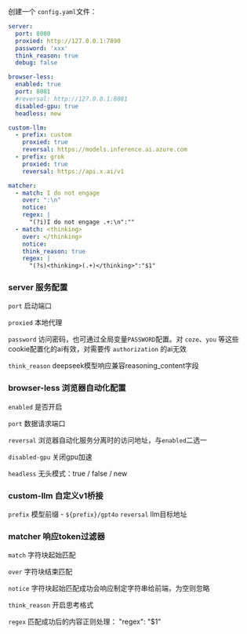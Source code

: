 创建一个 `config.yaml`文件：

```config.yaml
server:
  port: 8080
  proxied: http://127.0.0.1:7890
  password: 'xxx'
  think_reason: true
  debug: false

browser-less:
  enabled: true
  port: 8081
  #reversal: http://127.0.0.1:8081
  disabled-gpu: true
  headless: new

custom-llm:
  - prefix: custom
    proxied: true
    reversal: https://models.inference.ai.azure.com
  - prefix: grok
    proxied: true
    reversal: https://api.x.ai/v1

matcher:
  - match: I do not engage
    over: ":\n"
    notice:
    regex: |
      "(?i)I do not engage .+:\n":""
  - match: <thinking>
    over: </thinking>
    notice:
    think_reason: true
    regex: |
      "(?s)<thinking>(.+)</thinking>":"$1"
```

### server 服务配置

`port` 启动端口

`proxied` 本地代理

`password` 访问密码，也可通过全局变量`PASSWORD`配置。对 `coze`、`you` 等这些cookie配置化的ai有效，对需要传 `authorization` 的ai无效

`think_reason` deepseek模型响应兼容reasoning_content字段

### browser-less 浏览器自动化配置

`enabled` 是否开启

`port` 数据请求端口

`reversal` 浏览器自动化服务分离时的访问地址，与`enabled`二选一

`disabled-gpu` 关闭gpu加速

`headless` 无头模式：true / false / new

### custom-llm 自定义v1桥接
`prefix` 模型前缀 - `${prefix}/gpt4o`
`reversal` llm目标地址

### matcher 响应token过滤器

`match` 字符块起始匹配

`over` 字符块结束匹配

`notice` 字符块起始匹配成功会响应制定字符串给前端，为空则忽略

`think_reason` 开启思考格式

`regex` 匹配成功后的内容正则处理： "regex": "$1"
